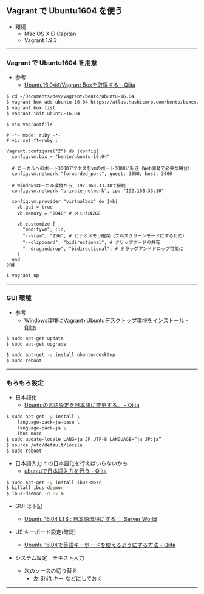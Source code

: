 ## Vagrant で Ubuntu1604 を使う

* 環境
  * Mac OS X El Capitan
  * Vagrant 1.9.3

---

### Vagrant で Ubuntu1604 を用意

* 参考
  * [Ubuntu16.04のVagrant Boxを取得する - Qiita](http://qiita.com/shirakiya/items/517d10a227a9326568ad)


```bash
$ cd ~/Documents/dev/vagrant/bento/ubuntu-16.04
$ vagrant box add ubuntu-16.04 https://atlas.hashicorp.com/bento/boxes/ubuntu-16.04/versions/2.3.0/providers/virtualbox
$ vagrant box list
$ vagrant init ubuntu-16.04
```

```bash
$ vim Vagrantfile
```

```Vagrantfile
# -*- mode: ruby -*-
# vi: set ft=ruby :

Vagrant.configure("2") do |config|
  config.vm.box = "bento/ubuntu-16.04"

  # ローカルへのポート3000アクセスをvmのポート3000に転送（Web開発で必要な場合）
  config.vm.network "forwarded_port", guest: 3000, host: 3000

  # Windowsローカル環境から、192.168.33.10で接続
  config.vm.network "private_network", ip: "192.168.33.10"

  config.vm.provider "virtualbox" do |vb|
    vb.gui = true
    vb.memory = "2048" # メモリは2GB

    vb.customize [
      "modifyvm", :id,
      "--vram", "256", # ビデオメモリ確保（フルスクリーンモードにするため）
      "--clipboard", "bidirectional", # クリップボードの共有
      "--draganddrop", "bidirectional", # ドラッグアンドドロップ可能に
    ]
  end
end
```

```bash
$ vagrant up
```

---

### GUI 環境

* 参考
  * [Windows環境にVagrant+Ubuntuデスクトップ環境をインストール - Qiita](http://qiita.com/mhagita/items/8f339106c3b48eb098ca)

```bash
$ sudo apt-get update
$ sudo apt-get upgrade

$ sudo apt-get -y install ubuntu-desktop
$ sudo reboot
```

---

### もろもろ設定

* 日本語化
  * [Ubuntuの言語設定を日本語に変更する。 - Qiita](http://qiita.com/KAZUKI1994/items/68e90244c2aa901e34ff)
```bash
$ sudo apt-get -y install \
    language-pack-ja-base \
    language-pack-ja \
    ibus-mozc
$ sudo update-locale LANG=ja_JP.UTF-8 LANGUAGE=”ja_JP:ja”
$ source /etc/default/locale
$ sudo reboot
```

* 日本語入力 ↑の日本語化を行えばいらないかも
  * [ubuntuで日本語入力を行う - Qiita](http://qiita.com/shishamo_dev/items/238f6e5060fb838827f6)
```bash
$ sudo apt-get -y install ibus-mozc
$ killall ibus-daemon
$ ibus-daemon -d -x &
```

* GUI は下記
  * [Ubuntu 16.04 LTS : 日本語環境にする ： Server World](https://www.server-world.info/query?os=Ubuntu_16.04&p=japanese)

* US キーボード設定(確認)
  * [Ubuntu 16.04で英語キーボードを使えるようにする方法 - Qiita](http://qiita.com/SUZUKI_Masaya/items/2f2ef9fdb63fe017c6d2)

* システム設定　テキスト入力
  * 次のソースの切り替え
    * 左 Shift キー などにしておく

---


